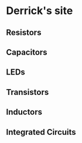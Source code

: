 # Derrick's site

## Resistors
## Capacitors
## LEDs
## Transistors
## Inductors
## Integrated Circuits

